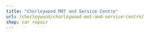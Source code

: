 ```yaml
---
title: "Chorleywood MOT and Service Centre"
url: /chorleywood/chorleywood-mot-and-service-centre/
shop: car repair
---
```

